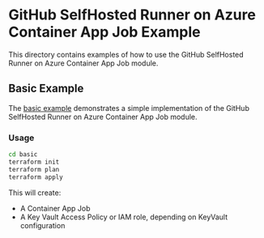 # GitHub SelfHosted Runner on Azure Container App Job Example

This directory contains examples of how to use the GitHub SelfHosted Runner on Azure Container App Job module.

## Basic Example

The [basic example](./basic) demonstrates a simple implementation of the GitHub SelfHosted Runner on Azure Container App Job module.

### Usage

```bash
cd basic
terraform init
terraform plan
terraform apply
```

This will create:

- A Container App Job
- A Key Vault Access Policy or IAM role, depending on KeyVault configuration
